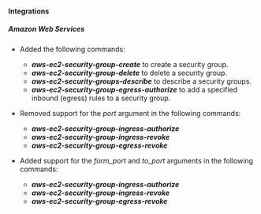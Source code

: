 
#### Integrations

##### Amazon Web Services

- Added the following commands:
  - ***aws-ec2-security-group-create*** to create a security group.
  - ***aws-ec2-security-group-delete*** to delete a security group.
  - ***aws-ec2-security-groups-describe*** to describe a security groups.
  - ***aws-ec2-security-group-egress-authorize*** to add a specified inbound (egress) rules to a security group.

- Removed support for the *port* argument in the following commands:
  - ***aws-ec2-security-group-ingress-authorize***
  - ***aws-ec2-security-group-ingress-revoke***
  - ***aws-ec2-security-group-egress-revoke***

- Added support for the *form_port* and *to_port* arguments in the following commands:
  - ***aws-ec2-security-group-ingress-authorize***
  - ***aws-ec2-security-group-ingress-revoke***
  - ***aws-ec2-security-group-egress-revoke***